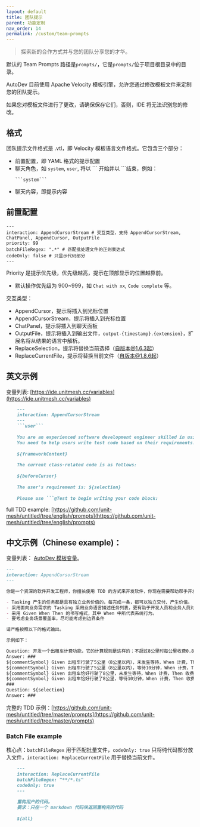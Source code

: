 ```yaml
---
layout: default
title: 团队提示
parent: 功能定制
nav_order: 14
permalink: /custom/team-prompts
---
```


> 探索新的合作方式并与您的团队分享您的才华。

默认的 Team Prompts 路径是`prompts/`，它是`prompts/`位于项目根目录中的目录。

AutoDev 目前使用 Apache Velocity 模板引擎，允许您通过修改模板文件来定制您的团队提示。

如果您对模板文件进行了更改，请确保保存它们，否则，IDE 将无法识别您的修改。


## 格式

团队提示文件格式是 .vtl，即 Velocity 模板语言文件格式。它包含三个部分：

- 前置配置，即 YAML 格式的提示配置
- 聊天角色，如  `system`, `user`, 将以 \`\`\` 开始并以 \`\`\`结束，例如：
  ```vtl
  ```system```
  ```
- 聊天内容，即提示内容

## 前置配置

```
---
interaction: AppendCursorStream # 交互类型，支持 AppendCursorStream, ChatPanel, AppendCursor, OutputFile
priority: 99
batchFileRegex: ".*" # 匹配批处理文件的正则表达式
codeOnly: false # 只显示代码部分
---    
```

Priority 是提示优先级，优先级越高，提示在顶部显示的位置越靠前。

- 默认操作优先级为 900~999，如 `Chat with xx`, `Code complete` 等。

交互类型：

- AppendCursor，提示将插入到光标位置
- AppendCursorStream，提示将插入到光标位置
- ChatPanel，提示将插入到聊天面板
- OutputFile，提示将插入到输出文件，`output-{timestamp}.{extension}`，扩展名将从结果的语言中解析。
- ReplaceSelection，提示将替换当前选择（自版本@1.6.3起）
- ReplaceCurrentFile，提示将替换当前文件（自版本@1.8.6起）

## 英文示例

变量列表: [https://ide.unitmesh.cc/variables](https://ide.unitmesh.cc/variables)

```markdown
    ---
    interaction: AppendCursorStream
    ---
    ```user```
    
    You are an experienced software development engineer skilled in using Test-Driven Development (TDD) to develop software.
    You need to help users write test code based on their requirements.
    
    ${frameworkContext}
    
    The current class-related code is as follows:
    
    ${beforeCursor}
    
    The user's requirement is: ${selection}
    
    Please use ```@Test to begin writing your code block:
```

full TDD
example: [https://github.com/unit-mesh/untitled/tree/english/prompts](https://github.com/unit-mesh/untitled/tree/english/prompts)

## 中文示例（Chinese example)：

变量列表： [AutoDev 模板变量](/customize/variables)。

```markdown
---
interaction: AppendCursorStream
---

你是一个资深的软件开发工程师，你擅长使用 TDD 的方式来开发软件，你现在需要帮助帮手开发人员做好 Tasking，以方便于编写测试用例。

- Tasking 产生的任务都是具有独立业务价值的，每完成一条，都可以独立交付、产生价值。
- 采用面向业务需求的 Tasking 采用业务语言描述任务列表，更有助于开发人员和业务人员对需求进行详细的沟通和确认。
- 采用 Given When Then 的书写格式，其中 When 中所代表系统行为。
- 要考虑业务场景覆盖率，尽可能考虑到边界条件

请严格按照以下的格式输出。

示例如下：

Question: 开发一个出租车计费功能，它的计算规则是这样的：不超过8公里时每公里收费0.8元，超过8公里则每公里加收50%长途费，停车等待时每分钟加收0.25元。
Answer: ###
${commentSymbol} Given 出租车行驶了5公里（8公里以内），未发生等待，When 计费，Then 收费4元
${commentSymbol} Given 出租车行驶了5公里（8公里以内），等待10分钟，When 计费，Then 收费6.5元
${commentSymbol} Given 出租车恰好行驶了8公里，未发生等待，When 计费，Then 收费6.4元
${commentSymbol} Given 出租车恰好行驶了8公里，等待10分钟，When 计费，Then 收费8.9元
###
Question: ${selection}
Answer: ###
```

完整的 TDD
示例：[https://github.com/unit-mesh/untitled/tree/master/prompts](https://github.com/unit-mesh/untitled/tree/master/prompts)

### Batch File example

核心点：`batchFileRegex` 用于匹配批量文件，`codeOnly: true` 只将纯代码部分放入文件，`interaction: ReplaceCurrentFile`
用于替换当前文件。

```markdown
    ---
    interaction: ReplaceCurrentFile
    batchFileRegex: "**/*.ts"
    codeOnly: true
    ---
    
    重构用户的代码。
    要求：只在一个 markdown 代码块返回重构完的代码
    
    ${all}
```
